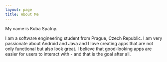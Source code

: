 ```yaml
---
layout: page
title: About Me
---
```


My name is Kuba Spatny. 

I am a software engineering student from Prague, Czech Republic. I am very passionate about Android and Java and I love creating apps that are not only functional but also look great. I believe that good-looking apps are easier for users to interact with - and that is the goal after all.
